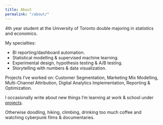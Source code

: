 ```yaml
---
title: About
permalink: "/about/"
---
```


4th year student at the University of Toronto double majoring in statistics and economics.

My specialties:

* BI reporting/dashboard automation.
* Statistical modelling & supervised machine learning.
* Experimental design, hypothesis testing & A/B testing. 
* Storytelling with numbers & data visualization.

Projects I’ve worked on: Customer Segmentation, Marketing Mix Modelling, Multi-Channel Attribution, Digital Analytics Implementation, Reporting & Optimization.

I occasionally write about new things I’m learning at work & school under [projects](http://www.justinsjlee.com/projects).

Otherwise doodling, hiking, climbing, drinking too much coffee and watching cyberpunk films & documentaries.
